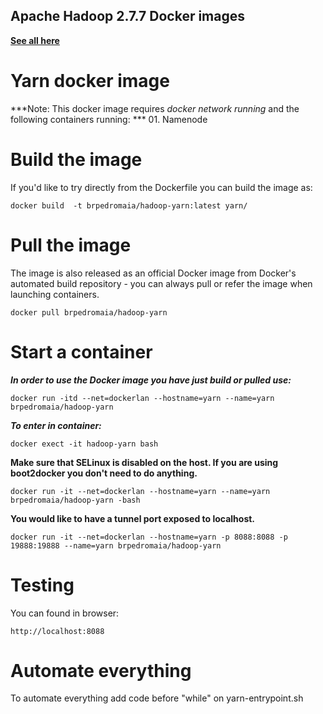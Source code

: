 ## Apache Hadoop 2.7.7 Docker images
**[See all here](https://hub.docker.com/r/brpedromaia/hadoop/)**
# Yarn docker image

***Note: This docker image requires *docker network running* and the following containers running: ***
    01. Namenode


# Build the image

If you'd like to try directly from the Dockerfile you can build the image as:

```
docker build  -t brpedromaia/hadoop-yarn:latest yarn/ 
```
# Pull the image

The image is also released as an official Docker image from Docker's automated build repository - you can always pull or refer the image when launching containers.

```
docker pull brpedromaia/hadoop-yarn
```

# Start a container

***In order to use the Docker image you have just build or pulled use:***

```
docker run -itd --net=dockerlan --hostname=yarn --name=yarn brpedromaia/hadoop-yarn
```

***To enter in container:***

```
docker exect -it hadoop-yarn bash
```

**Make sure that SELinux is disabled on the host. If you are using boot2docker you don't need to do anything.**

```
docker run -it --net=dockerlan --hostname=yarn --name=yarn brpedromaia/hadoop-yarn -bash
```

**You would like to have a tunnel port exposed to localhost.**

```
docker run -it --net=dockerlan --hostname=yarn -p 8088:8088 -p 19888:19888 --name=yarn brpedromaia/hadoop-yarn 
```

# Testing

You can found in browser:

```
http://localhost:8088 
```


# Automate everything

To automate everything add code before "while" on yarn-entrypoint.sh 
